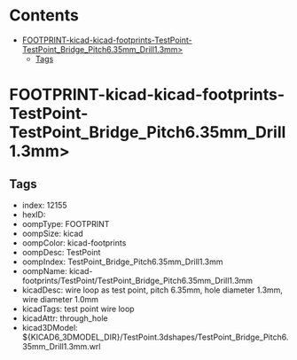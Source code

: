



Contents
========

* [FOOTPRINT-kicad-kicad-footprints-TestPoint-TestPoint_Bridge_Pitch6.35mm_Drill1.3mm>](#footprint-kicad-kicad-footprints-testpoint-testpoint_bridge_pitch635mm_drill13mm)
	* [Tags](#tags)

# FOOTPRINT-kicad-kicad-footprints-TestPoint-TestPoint_Bridge_Pitch6.35mm_Drill1.3mm>

## Tags

- index: 12155
- hexID: 
- oompType: FOOTPRINT
- oompSize: kicad
- oompColor: kicad-footprints
- oompDesc: TestPoint
- oompIndex: TestPoint_Bridge_Pitch6.35mm_Drill1.3mm
- oompName: kicad-footprints/TestPoint/TestPoint_Bridge_Pitch6.35mm_Drill1.3mm
- kicadDesc: wire loop as test point, pitch 6.35mm, hole diameter 1.3mm, wire diameter 1.0mm
- kicadTags: test point wire loop
- kicadAttr: through_hole
- kicad3DModel: ${KICAD6_3DMODEL_DIR}/TestPoint.3dshapes/TestPoint_Bridge_Pitch6.35mm_Drill1.3mm.wrl
